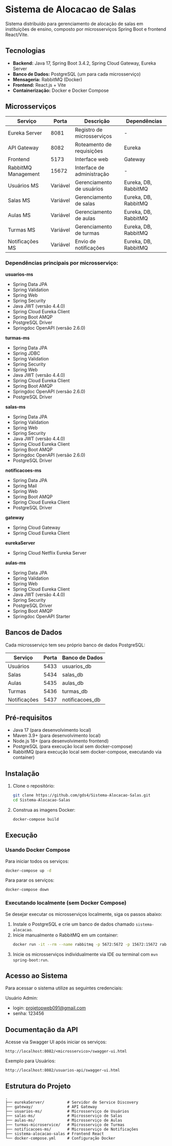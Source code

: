 # Sistema de Alocacao de Salas

Sistema distribuído para gerenciamento de alocação de salas em instituições de ensino, composto por microsserviços Spring Boot e frontend React/Vite.

## Tecnologias

- **Backend:** Java 17, Spring Boot 3.4.2, Spring Cloud Gateway, Eureka Server
- **Banco de Dados:** PostgreSQL (um para cada microsserviço)
- **Mensageria:** RabbitMQ (Docker)
- **Frontend:** React.js + Vite
- **Containerização:** Docker e Docker Compose

## Microsserviços

| Serviço             | Porta    | Descrição                  | Dependências         |
| ------------------- | -------- | -------------------------- | -------------------- |
| Eureka Server       | 8081     | Registro de microsserviços | -                    |
| API Gateway         | 8082     | Roteamento de requisições  | Eureka               |
| Frontend            | 5173     | Interface web              | Gateway              |
| RabbitMQ Management | 15672    | Interface de administração | -                    |
| Usuários MS         | Variável | Gerenciamento de usuários  | Eureka, DB, RabbitMQ |
| Salas MS            | Variável | Gerenciamento de salas     | Eureka, DB, RabbitMQ |
| Aulas MS            | Variável | Gerenciamento de aulas     | Eureka, DB, RabbitMQ |
| Turmas MS           | Variável | Gerenciamento de turmas    | Eureka, DB, RabbitMQ |
| Notificações MS     | Variável | Envio de notificações      | Eureka, DB, RabbitMQ |

### Dependências principais por microsserviço:

**usuarios-ms**
- Spring Data JPA
- Spring Validation
- Spring Web
- Spring Security
- Java JWT (versão 4.4.0)
- Spring Cloud Eureka Client
- Spring Boot AMQP
- PostgreSQL Driver
- Springdoc OpenAPI (versão 2.6.0)

**turmas-ms**
- Spring Data JPA
- Spring JDBC
- Spring Validation
- Spring Security
- Spring Web
- Java JWT (versão 4.4.0)
- Spring Cloud Eureka Client
- Spring Boot AMQP
- Springdoc OpenAPI (versão 2.6.0)
- PostgreSQL Driver

**salas-ms**
- Spring Data JPA
- Spring Validation
- Spring Web
- Spring Security
- Java JWT (versão 4.4.0)
- Spring Cloud Eureka Client
- Spring Boot AMQP
- Springdoc OpenAPI (versão 2.6.0)
- PostgreSQL Driver

**notificacoes-ms**
- Spring Data JPA
- Spring Mail
- Spring Web
- Spring Boot AMQP
- Spring Cloud Eureka Client
- PostgreSQL Driver

**gateway**
- Spring Cloud Gateway
- Spring Cloud Eureka Client

**eurekaServer**
- Spring Cloud Netflix Eureka Server

**aulas-ms**
- Spring Data JPA
- Spring Validation
- Spring Web
- Spring Cloud Eureka Client
- Java JWT (versão 4.4.0)
- Spring Security
- PostgreSQL Driver
- Spring Boot AMQP
- Springdoc OpenAPI Starter

## Bancos de Dados

Cada microsserviço tem seu próprio banco de dados PostgreSQL:

| Serviço      | Porta | Banco de Dados   |
| ------------ | ----- | ---------------- |
| Usuários     | 5433  | usuarios\_db     |
| Salas        | 5434  | salas\_db        |
| Aulas        | 5435  | aulas\_db        |
| Turmas       | 5436  | turmas\_db       |
| Notificações | 5437  | notificacoes\_db |

## Pré-requisitos

- Java 17 (para desenvolvimento local)
- Maven 3.9+ (para desenvolvimento local)
- Node.js 18+ (para desenvolvimento frontend)
- PostgreSQL (para execução local sem docker-compose)
- RabbitMQ  (para execução local sem docker-compose, executando via container)

## Instalação

1. Clone o repositório:
   ```bash
   git clone https://github.com/gds4/Sistema-Alocacao-Salas.git
   cd Sistema-Alocacao-Salas
   ```
2. Construa as imagens Docker:
   ```bash
   docker-compose build
   ```

## Execução

### Usando Docker Compose

Para iniciar todos os serviços:

```bash
docker-compose up -d
```

Para parar os serviços:

```bash
docker-compose down
```

### Executando localmente (sem Docker Compose)

Se desejar executar os microsserviços localmente, siga os passos abaixo:

1. Instale o PostgreSQL e crie um banco de dados chamado `sistema-alocacao`.
2. Inicie manualmente o RabbitMQ em um container:
   ```bash
   docker run -it --rm --name rabbitmq -p 5672:5672 -p 15672:15672 rabbitmq:4.0-management
   ```
3. Inicie os microsserviços individualmente via IDE ou terminal com `mvn spring-boot:run`.

## Acesso ao Sistema

Para acessar o sistema utilize as seguintes credenciais:

Usuário Admin:

- login: projetopweb091@gmail.com
- senha: 123456

## Documentação da API

Acesse via Swagger UI após iniciar os serviços:

```
http://localhost:8082/<microsservico>/swagger-ui.html
```

Exemplo para Usuários:

```
http://localhost:8082/usuarios-api/swagger-ui.html
```

## Estrutura do Projeto

```
.
├── eurekaServer/          # Servidor de Service Discovery
├── gateway/               # API Gateway
├── usuarios-ms/           # Microsserviço de Usuários
├── salas-ms/              # Microsserviço de Salas
├── aulas-ms/              # Microsserviço de Aulas
├── turmas-microservice/   # Microsserviço de Turmas
├── notificacoes-ms/       # Microsserviço de Notificações
├── sistema-alocacao-salas # Frontend React
└── docker-compose.yml     # Configuração Docker
```